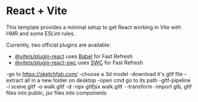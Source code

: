 # React + Vite

This template provides a minimal setup to get React working in Vite with HMR and some ESLint rules.

Currently, two official plugins are available:

- [@vitejs/plugin-react](https://github.com/vitejs/vite-plugin-react/blob/main/packages/plugin-react/README.md) uses [Babel](https://babeljs.io/) for Fast Refresh
- [@vitejs/plugin-react-swc](https://github.com/vitejs/vite-plugin-react-swc) uses [SWC](https://swc.rs/) for Fast Refresh

-go to https://sketchfab.com/
-choose a 3d model
-download it's gltf file
-extract all in a new folder on desktop
-open cmd go to its path
-gltf-pipeline -i scene.gltf -o walk.gltf -d
-npx gltfjsx walk.gltf --transform
-import glb, gltf files into public, 
jsx files into components